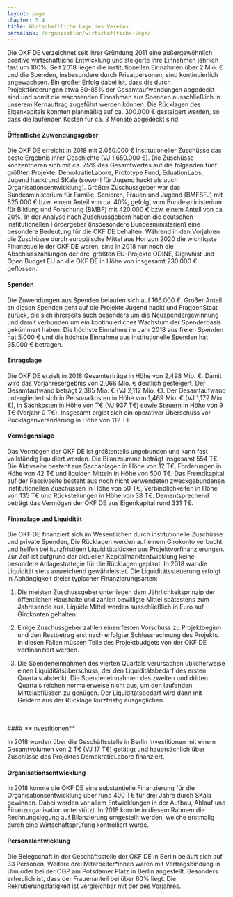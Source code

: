 ```yaml
---
layout: page
chapter: 5.4
title: Wirtschaftliche Lage des Vereins
permalink: /organisation/wirtschafltiche-lage/
---
```



Die OKF DE verzeichnet seit ihrer Gründung 2011 eine außergewöhnlich positive wirtschaftliche Entwicklung und steigerte ihre Einnahmen jährlich fast um 100%. Seit 2018 liegen die institutionellen Einnahmen über 2 Mio. € und die Spenden, insbesondere durch Privatpersonen, sind kontinuierlich angewachsen. Ein großer Erfolg dabei ist, dass die durch Projektförderungen etwa 80-85% der Gesamtaufwendungen abgedeckt sind und somit die wachsenden Einnahmen aus Spenden ausschließlich in unserem Kernauftrag zugeführt werden können. Die Rücklagen des Eigenkapitals konnten planmäßig auf ca. 300.000 € gesteigert werden, so dass die laufenden Kosten für ca. 3 Monate abgedeckt sind.

#### **Öffentliche Zuwendungsgeber**

Die OKF DE erreicht in 2018 mit  2.050.000 € institutioneller Zuschüsse das beste Ergebnis ihrer Geschichte (VJ 1.650.000 €). Die Zuschüsse konzentrieren sich mit ca. 75% des Gesamtwertes auf die folgenden fünf größten Projekte: DemokratieLabore, Prototype Fund, EduationLabs, Jugend hackt und SKala (sowohl für Jugend hackt als auch Organisationsentwicklung). Größter Zuschussgeber war das Bundesministerium für Familie, Senioren, Frauen und Jugend (BMFSFJ) mit 825.000 € bzw. einem Anteil von ca. 40%, gefolgt vom Bundesministerium für Bildung und Forschung (BMBF) mit 420.000 € bzw. einem Anteil von ca. 20%. In der Analyse nach Zuschussgebern haben die deutschen institutionellen Fördergeber (insbesondere Bundesministerien) eine besondere Bedeutung für die OKF DE behalten. Während in den Vorjahren die Zuschüsse durch europäische Mittel aus Horizon 2020 die wichtigste Finanzquelle der OKF DE waren, sind in 2018 nur noch die Abschlusszahlungen der drei größten EU-Projekte ODINE, Digiwhist und Open Budget EU an die OKF DE in Höhe von insgesamt 230.000 € geflossen. 

#### **Spenden**

Die Zuwendungen aus Spenden belaufen sich auf 166.000 €. Großer Anteil an diesen Spenden geht auf die Projekte Jugend hackt und FragdenStaat zurück, die sich ihrerseits auch besonders um die Neuspendergewinnung und damit verbunden um ein kontinuierliches Wachstum der Spenderbasis gekümmert haben. Die höchste Einnahme im Jahr 2018 aus freien Spenden hat 5.000 € und die höchste Einnahme aus institutionelle Spenden hat 35.000 € betragen. 

#### **Ertragslage**

Die OKF DE erzielt in 2018 Gesamterträge in Höhe von 2,498 Mio. €. Damit wird das Vorjahresergebnis von 2,066 Mio. € deutlich gesteigert. Der Gesamtaufwand beträgt 2,385 Mio. € (VJ 2,112 Mio. €). Der Gesamtaufwand untergliedert sich in Personalkosten in Höhe von 1,469 Mio. € (VJ 1,172 Mio. €), in Sachkosten in Höhe von T€ (VJ 937 T€) sowie Steuern in Höhe von 9 T€ (Vorjahr 0 T€). Insgesamt ergibt sich ein operativer Überschuss vor Rücklagenveränderung in Höhe von 112 T€. 

#### **Vermögenslage**

Das Vermögen der OKF DE ist größtenteils ungebunden und kann fast vollständig liquidiert werden. Die Bilanzsumme beträgt insgesamt 554 T€. Die Aktivseite besteht aus Sachanlagen in Höhe von 12 T€, Forderungen in Höhe von 42 T€ und liquiden Mitteln in Höhe von 500 T€. Das Fremdkapital auf der Passivseite besteht aus noch nicht verwendeten zweckgebundenen institutionellen Zuschüssen in Höhe von 50 T€, Verbindlichkeiten in Höhe von 135 T€ und Rückstellungen in Höhe von 38 T€. Dementsprechend beträgt das Vermögen der OKF DE aus Eigenkapital rund 331 T€.

#### **Finanzlage und Liquidität**

Die OKF DE finanziert sich im Wesentlichen durch institutionelle Zuschüsse und private Spenden, Die Rücklagen werden auf einem Girokonto verbucht und helfen bei kurzfristigen Liquiditätslücken aus Projektvorfinanzierungen. Zur Zeit ist aufgrund der aktuellen Kapitalmarktentwicklung keine besondere Anlagestrategie für die Rücklagen geplant. In 2018 war die Liquidität stets ausreichend gewährleistet. Die Liquiditätssteuerung erfolgt in Abhängigkeit dreier typischer Finanzierungsarten:

1. Die meisten Zuschussgeber unterliegen dem Jährlichkeitsprinzip der öffentlichen Haushalte und zahlen bewilligte Mittel spätestens zum Jahresende aus. Liquide Mittel werden ausschließlich in Euro auf Girokonten gehalten.

2. Einige Zuschussgeber zahlen einen festen Vorschuss zu Projektbeginn und den Restbetrag erst nach erfolgter Schlussrechnung des Projekts. In diesen Fällen müssen Teile des Projektbudgets von der OKF DE vorfinanziert werden.

3. Die Spendeneinnahmen des vierten Quartals verursachen üblicherweise einen Liquiditätsüberschuss, der den Liquiditätsbedarf des ersten Quartals abdeckt. Die Spendeneinnahmen des zweiten und dritten Quartals reichen normalerweise nicht aus, um den laufenden Mittelabflüssen zu genügen. Der Liquiditätsbedarf wird dann mit Geldern aus der Rücklage kurzfristig ausgeglichen.
<br>
<br>
#### **Investitionen**

In 2018 wurden über die Geschäftsstelle in Berlin Investitionen mit einem Gesamtvolumen von 2 T€ (VJ 17 T€) getätigt und hauptsächlich über Zuschüsse des Projektes DemokratieLabore finanziert.

#### **Organisationsentwicklung**

In 2018 konnte die OKF DE eine substantielle Finanzierung für die Organisationsentwicklung über rund 400 T€ für drei Jahre durch SKala gewinnen. Dabei werden vor allem Entwicklungen in der Aufbau, Ablauf und Finanzorganisation unterstützt. In 2018 konnte in diesem Rahmen die Rechnungslegung auf Bilanzierung umgestellt werden, welche erstmalig durch eine Wirtschaftsprüfung kontrolliert wurde.

#### **Personalentwicklung**

Die Belegschaft in der Geschäftsstelle der OKF DE in Berlin beläuft sich auf 33 Personen. Weitere drei Mitarbeiter\*innen waren mit Vertragsbindung in Ulm oder bei der OGP am Potsdamer Platz in Berlin angestellt. Besonders erfreulich ist, dass der Frauenanteil bei über 60% liegt. Die Rekrutierungstätigkeit ist vergleichbar mit der des Vorjahres.
